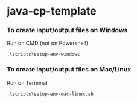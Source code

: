 # java-cp-template

### To create input/output files on Windows
Run on CMD (not on Powershell)
```
.\scripts\setup-env-windows
```

 ### To create input/output files on Mac/Linux
 Run on Terminal
```
.\scripts\setup-env-mac-linux.sh
```